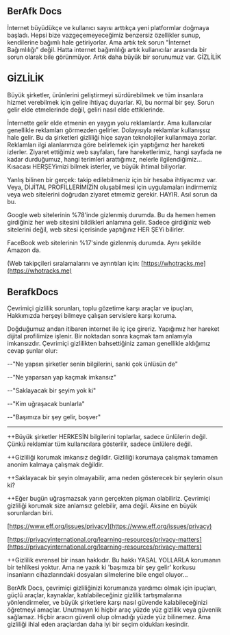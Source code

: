 ## BerAfk Docs

İnternet büyüdükçe ve kullanıcı sayısı arttıkça yeni platformlar doğmaya başladı. Hepsi bize vazgeçemeyeceğimiz benzersiz özellikler sunup, kendilerine bağımlı hale getiriyorlar. Ama artık tek sorun "İnternet Bağımlılığı" değil. Hatta internet bağımlılığı artık kullanıcılar arasında bir sorun olarak bile görünmüyor. Artık daha büyük bir sorunumuz var. GİZLİLİK

## GİZLİLİK

Büyük şirketler, ürünlerini geliştirmeyi sürdürebilmek ve tüm insanlara hizmet verebilmek için gelire ihtiyaç duyarlar. Ki, bu normal bir şey. Sorun gelir elde etmelerinde değil, geliri nasıl elde ettiklerinde. 

İnternette gelir elde etmenin en yaygın yolu reklamlardır. Ama kullanıcılar genellikle reklamları görmezden gelirler. Dolayısıyla reklamlar kullanışsız hale gelir. Bu da şirketleri gizliliği hiçe sayan teknolojiler kullanmaya zorlar. Reklamları ilgi alanlarımıza göre belirlemek için yaptığımız her hareketi izlerler. Ziyaret ettiğimiz web sayfaları, fare hareketlerimiz, hangi sayfada ne kadar durduğumuz, hangi terimleri arattığımız, nelerle ilgilendiğimiz... Kısacası HERŞEYimizi bilmek isterler, ve büyük ihtimal biliyorlar.

Yanlış bilinen bir gerçek: takip edilebilmeniz için bir hesaba ihtiyacımız var. Veya, DİJİTAL PROFİLLERİMİZİN oluşabilmesi için uygulamaları indirmemiz veya web sitelerini doğrudan ziyaret etmemiz gerekir. HAYIR. Asıl sorun da bu. 

Google web sitelerinin %78'inde gizlenmiş durumda. Bu da hemen hemen girdiğiniz her web sitesini bildikleri anlamına gelir. Sadece girdiğiniz web sitelerini değil, web sitesi içerisinde yaptığınız HER ŞEYi bilirler.

FaceBook web sitelerinin %17'sinde gizlenmiş durumda. Aynı şekilde Amazon da. 

(Web takipçileri sıralamalarını ve ayrıntıları için: [https://whotracks.me](https://whotracks.me)



## BerafkDocs

Çevrimiçi gizlilik sorunları, toplu gözetime karşı araçlar ve ipuçları, Hakkımızda herşeyi bilmeye çalışan servislere karşı koruma.

Doğduğumuz andan itibaren internet ile iç içe gireriz. Yapığımız her hareket dijital profilimize işlenir. Bir noktadan sonra kaçmak tam anlamıyla imkansızdır. Çevrimiçi gizlilikten bahsettiğiniz zaman genellikle aldığımız cevap şunlar olur: 

--"Ne yapsın şirketler senin bilgilerini, sanki çok ünlüsün de"

--"Ne yaparsan yap kaçmak imkansız"

--"Saklayacak bir şeyim yok ki"

--"Kim uğraşacak bunlarla"

--"Başımıza bir şey gelir, boşver"


-------


++Büyük şirketler HERKESİN bilgilerini toplarlar, sadece ünlülerin değil. Çünkü reklamlar tüm kullanıcılara gösterilir, sadece ünlülere değil.

++Gizliliği korumak imkansız değildir. Gizliliği korumaya çalışmak tamamen anonim kalmaya çalışmak değildir.

++Saklayacak bir şeyin olmayabilir, ama neden gösterecek bir şeylerin olsun ki?

++Eğer bugün uğraşmazsak yarın gerçekten pişman olabiliriz. Çevrimiçi gizliliği korumak size anlamsız gelebilir, ama değil. Aksine en büyük sorunlardan biri.

[https://www.eff.org/issues/privacy](https://www.eff.org/issues/privacy)

[https://privacyinternational.org/learning-resources/privacy-matters](https://privacyinternational.org/learning-resources/privacy-matters)

++Gizlilik evrensel bir insan hakkıdır. Bu hakkı YASAL YOLLARLA korumanın bir tehlikesi yoktur. Ama ne yazık ki 'başımıza bir şey gelir' korkusu insanların cihazlarındaki dosyaları silmelerine bile engel oluyor...

BerAfk Docs, çevrimiçi gizliliğinizi korumanıza yardımcı olmak için ipuçları, güçlü araçlar, kaynaklar, katılabileceğiniz gizlilik tartışmalarına yönlendirmeler, ve büyük şirketlere karşı nasıl güvende kalabileceğinizi öğretmeyi amaçlar. Unutmayın ki hiçbir araç yüzde yüz gizlilik veya güvenlik sağlamaz. Hiçbir aracın güvenli olup olmadığı yüzde yüz bilinemez. Ama gizliliği ihlal eden araçlardan daha iyi bir seçim oldukları kesindir.
